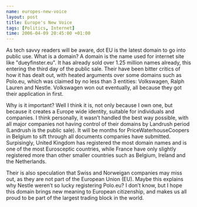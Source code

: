 ```yaml
--- 
name: europes-new-voice 
layout: post 
title: Europe's New Voice
tags: [Politics, Internet] 
time: 2006-04-09 20:45:00 +01:00 
--- 
```


As tech savvy readers will be aware, dot EU is the latest domain to go into
public use. What is a domain? A domain is the name used for internet site like
"dueyfinster.eu". It has already sold over 1.25 million names already, this
entering the third day of the public sale. Their have been bitter critics of
how it has dealt out, with heated arguments over some domains such as Polo.eu,
which was claimed by no less than 3 entities: Volkswagen, Ralph Lauren and
Nestle. Volkswagen won out eventually, all because they got their application
in first.

Why is it important? Well I think it is, not only because I own one, but
because it creates a Europe wide identity, suitable for individuals and
companies. I think personally, it wasn’t handled the best way possible, with
all major companies not having control of their domains by Landrush period
(Landrush is the public sale). It will be months for PriceWaterhouseCoopers in
Belgium to sift through all documents companies have submitted. Surpisingly,
United Kingdom has registered the most domain names and is one of the most
Eurosceptic countries, while France have only slightly registered more than
other smaller countries such as Belgium, Ireland and the Netherlands.

Their is also speculation that Swiss and Norweigan companies may miss out, as
they are not part of the European Union (EU). Maybe this explains why Nestle
weren’t so lucky registering Polo.eu? I don’t know, but I hope this domain
brings new meaning to European citizenship, and makes us all proud to be part
of the largest trading block in the world.
